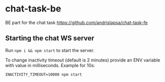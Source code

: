 # chat-task-be
BE part for the chat task https://github.com/andrislapsa/chat-task-fe

## Starting the chat WS server
Run `npm i && npm start` to start the server.

To change inactivity timeout (default is 2 minutes) provide an ENV variable with value in milliseconds.
Example for 10s:
```
INACTIVITY_TIMEOUT=10000 npm start
```
